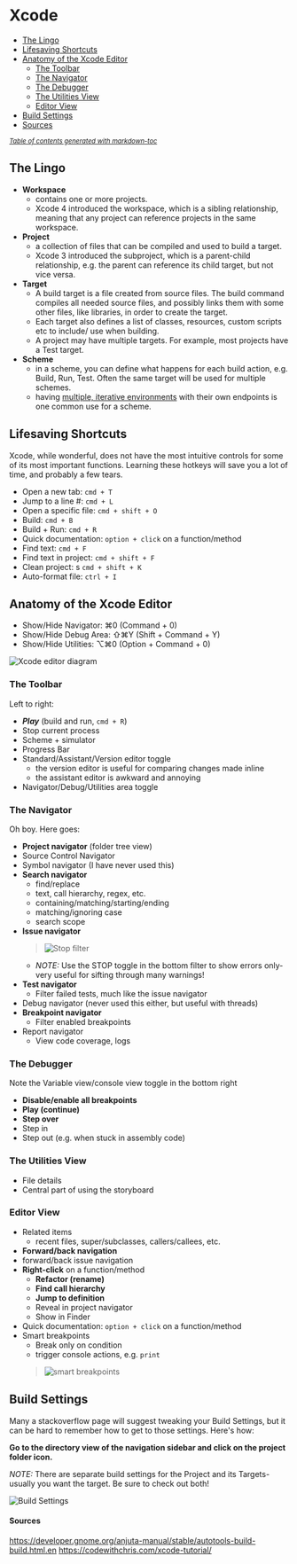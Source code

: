 # Xcode

  * [The Lingo](#the-lingo)
  * [Lifesaving Shortcuts](#lifesaving-shortcuts)
  * [Anatomy of the Xcode Editor](#anatomy-of-the-xcode-editor)
    + [The Toolbar](#the-toolbar)
    + [The Navigator](#the-navigator)
    + [The Debugger](#the-debugger)
    + [The Utilities View](#the-utilities-view)
    + [Editor View](#editor-view)
  * [Build Settings](#build-settings)
  * [Sources](#sources)

<small><i><a href='http://ecotrust-canada.github.io/markdown-toc/'>Table of contents generated with markdown-toc</a></i></small>

## The Lingo

- **Workspace**
	- contains one or more projects.
	- Xcode 4 introduced the workspace, which is a sibling relationship, meaning that any project can reference projects in the same workspace.
- **Project**
	- a collection of files that can be compiled and used to build a target. 
	- Xcode 3 introduced the subproject, which is a parent-child relationship, e.g. the parent can reference its child target, but not vice versa.
- **Target** 
	- A build target is a file created from source files. The build command compiles all needed source files, and possibly links them with some other files, like libraries, in order to create the target.
	- Each target also defines a list of classes, resources, custom scripts etc to include/ use when building.
	- A project may have multiple targets. For example, most projects have a Test target.
- **Scheme**
	- in a scheme, you can define what happens for each build action, e.g. Build, Run, Test. Often the same target will be used for multiple schemes.
	- having [multiple, iterative environments](https://en.wikipedia.org/wiki/Development,_testing,_acceptance_and_production) with their own endpoints is one common use for a scheme.
	
## Lifesaving Shortcuts
Xcode, while wonderful, does not have the most intuitive controls for some of its most important functions. Learning these hotkeys will save you a lot of time, and probably a few tears.

- Open a new tab: 		```cmd + T```
- Jump to a line #: 		```cmd + L```
- Open a specific file: 	```cmd + shift + O```
- Build: 			```cmd + B```
- Build + Run: 			```cmd + R```
- Quick documentation: 		```option + click``` on a function/method
- Find text: 			```cmd + F```
- Find text in project: 	```cmd + shift + F```
- Clean project: 	s	```cmd + shift + K```
- Auto-format file:		```ctrl + I```

## Anatomy of the Xcode Editor

- Show/Hide Navigator: ⌘0 (Command + 0)
- Show/Hide Debug Area: ⇧⌘Y (Shift + Command + Y)
- Show/Hide Utilities: ⌥⌘0 (Option + Command + 0)

![Xcode editor diagram](https://codewithchris-wpengine.netdna-ssl.com/img/xcodetutorial/xcode_7_workspace_diagram.jpg)

### The Toolbar
Left to right:
- ***Play*** (build and run, ```cmd + R```)
- Stop current process
- Scheme + simulator
- Progress Bar
- Standard/Assistant/Version editor toggle
	- the version editor is useful for comparing changes made inline
	- the assistant editor is awkward and annoying
- Navigator/Debug/Utilities area toggle

### The Navigator

Oh boy. Here goes:
- **Project navigator** (folder tree view)
- Source Control Navigator
- Symbol navigator (I have never used this)
- **Search navigator**
	- find/replace
	- text, call hierarchy, regex, etc.
	- containing/matching/starting/ending
	- matching/ignoring case
	- search scope
- **Issue navigator**
	> ![Stop filter](https://i.stack.imgur.com/IT11h.png)
	- *NOTE:* Use the STOP toggle in the bottom filter to show errors only- very useful for sifting through many warnings! 
- **Test navigator**
	- Filter failed tests, much like the issue navigator
- Debug navigator (never used this either, but useful with threads)
- **Breakpoint navigator**
	- Filter enabled breakpoints
- Report navigator
	- View code coverage, logs

### The Debugger

Note the Variable view/console view toggle in the bottom right
- **Disable/enable all breakpoints**
- **Play (continue)**
- **Step over**
- Step in
- Step out (e.g. when stuck in assembly code)

### The Utilities View

- File details
- Central part of using the storyboard

### Editor View

- Related items
	- recent files, super/subclasses, callers/callees, etc.
- **Forward/back navigation**
- forward/back issue navigation
- **Right-click** on a function/method
	- **Refactor (rename)**
	- **Find call hierarchy**
	- **Jump to definition**
	- Reveal in project navigator
	- Show in Finder
- Quick documentation: ```option + click``` on a function/method
- Smart breakpoints
	- Break only on condition
	- trigger console actions, e.g. ```print```
	> ![smart breakpoints](https://cdn-images-1.medium.com/max/1476/1*CDd-8ynYOglKaYojibhfiQ.png)
## Build Settings

Many a stackoverflow page will suggest tweaking your Build Settings, but it can be hard to remember how to get to those settings. Here's how:

**Go to the directory view of the navigation sidebar and click on the project folder icon.**

*NOTE:* There are separate build settings for the Project and its Targets- usually you want the target. Be sure to check out both!

![Build Settings](http://radex.io/assets/2016/xcode7-xcode8/BuildSettings.png)


#### Sources
https://developer.gnome.org/anjuta-manual/stable/autotools-build-build.html.en
https://codewithchris.com/xcode-tutorial/

